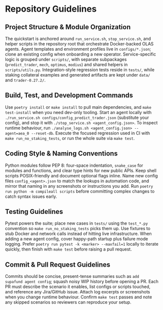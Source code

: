 # Repository Guidelines

## Project Structure & Module Organization
The quickstart is anchored around `run_service.sh`, `stop_service.sh`, and helper scripts in the repository root that orchestrate Docker-backed OLAS agents. Agent templates and environment profiles live in `configs/*.json`; clone an existing config when onboarding a new operator. Service-specific logic is grouped under `scripts/`, with separate subpackages (`predict_trader`, `mech`, `optimus`, `modius`) and shared helpers in `scripts/utils.py`. Integration-style regression tests reside in `tests/`, while staking collateral examples and generated artifacts are kept under `data/` and `trader-0.27.2/`.

## Build, Test, and Development Commands
Use `poetry install` or `make install` to pull main dependencies, and `make test-install` when you need dev-only tooling. Start an agent locally with `./run_service.sh configs/config_predict_trader.json` (substitute your config), and stop it with `./stop_service.sh <agent_config.json>`. To inspect runtime behaviour, run `./analyse_logs.sh <agent_config.json> --agent=aea_0 --reset-db`. Execute the focused regression used in CI with `make run_no_staking_tests`, or run the whole suite via `make test`.

## Coding Style & Naming Conventions
Python modules follow PEP 8: four-space indentation, `snake_case` for modules and functions, and clear type hints for new public APIs. Keep shell scripts POSIX-friendly and document optional flags inline. Name new config files `config_<agent>.json` to match the lookups in automation code, and mirror that naming in any screenshots or instructions you add. Run `poetry run python -m compileall scripts` before committing complex changes to catch syntax issues early.

## Testing Guidelines
Pytest powers the suite; place new cases in `tests/` using the `test_*.py` convention so `make run_no_staking_tests` picks them up. Use fixtures to stub Docker and network calls instead of hitting live infrastructure. When adding a new agent config, cover happy-path startup plus failure mode logging. Prefer `poetry run pytest -k <marker> --maxfail=1` locally to iterate quickly, then finish with `make test` before raising a pull request.

## Commit & Pull Request Guidelines
Commits should be concise, present-tense summaries such as `add supafund agent config`; squash noisy WIP history before opening a PR. Each PR must describe the scenario it enables, list configs or scripts touched, and reference any Jira/GitHub issue. Attach log excerpts or screenshots when you change runtime behaviour. Confirm `make test` passes and note any skipped scenarios so reviewers can reproduce your setup.
